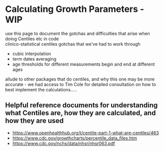 # Calculating Growth Parameters - WIP

use this page to document the gotchas and difficulties that arise when doing Centiles etc in code  
clinico-statistical centiles gotchas that we've had to work through  

* cubic interpolation
* term dates averaging
* age thresholds for different measurements begin and end at different ages

allude to other packages that do centiles, and why this one may be more accurate - we had access to Tim Cole for detailed consultation on how to best implement the calculations.....


## Helpful reference documents for understanding what Centiles are, how they are calculated, and how they are used
* https://www.openhealthhub.org/t/centile-part-1-what-are-centiles/463
* https://www.cdc.gov/growthcharts/percentile_data_files.htm
* https://www.cdc.gov/nchs/data/nhsr/nhsr063.pdf
